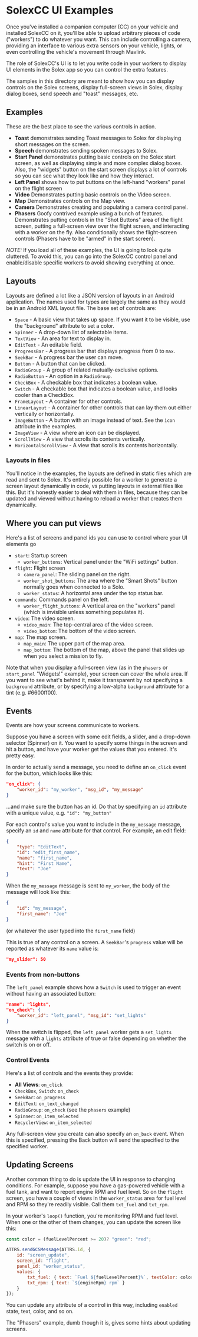 # SolexCC UI Examples

Once you've installed a companion computer (CC) on your vehicle and installed SolexCC on it, you'll be able to upload arbitrary pieces of code ("workers") to do whatever you want. This can include controlling a camera, providing an interface to various extra sensors on your vehicle, lights, or even controlling the vehicle's movement 
through Mavlink. 

The role of SolexCC's UI is to let you write code in your workers to display UI elements in the Solex app so you can control the extra features. 

The samples in this directory are meant to show how you can display controls on the Solex screens, display full-screen views in Solex, display
dialog boxes, send speech and "toast" messages, etc.

## Examples

These are the best place to see the various controls in action.

-   **Toast** demonstrates sending Toast messages to Solex for displaying short messages on the screen.
-   **Speech** demonstrates sending spoken messages to Solex.
-   **Start Panel** demonstrates putting basic controls on the Solex start screen, as well as displaying simple and more complex dialog boxes.
	Also, the "widgets" button on the start screen displays a lot of controls so you can see what they look like and how they interact.
-	**Left Panel** shows how to put buttons on the left-hand "workers" panel on the flight screen
-   **Video** Demonstrates putting basic controls on the Video screen.
-   **Map** Demonstrates controls on the Map view.
-   **Camera** Demonstrates creating and populating a camera control panel.
-   **Phasers** Goofy contrived example using a bunch of features. Demonstrates putting controls in the "Shot Buttons" area of the flight screen, putting a full-screen view over the flight screen, and interacting with a worker on the fly. Also conditionally shows the flight-screen controls (Phasers have to be "armed" in the start screen).

_NOTE:_ If you load all of these examples, the UI is going to look quite cluttered. To avoid this, you can go into the SolexCC control panel
and enable/disable specific workers to avoid showing everything at once.

## Layouts

Layouts are defined a lot like a JSON version of layouts in an Android application. The names used for types are largely the same as they would be in an Android XML layout file. The base set of controls are:

-	`Space` - A basic view that takes up space. If you want it to be visible, use the "background" attribute to set a color.
-	`Spinner` - A drop-down list of selectable items. 
-	`TextView` - An area for text to display in.
-	`EditText` - An editable field. 
-	`ProgressBar` - A progress bar that displays progress from 0 to `max`.
-	`SeekBar` - A progress bar the user can move.
-	`Button` - A button that can be clicked.
-	`RadioGroup` - A group of related mutually-exclusive options.
-	`RadioButton` - An option in a `RadioGroup`.
-	`CheckBox` - A checkable box that indicates a boolean value.
-	`Switch` - A checkable box that indicates a boolean value, and looks cooler than a CheckBox.
-	`FrameLayout` - A container for other controls.
-	`LinearLayout` - A container for other controls that can lay them out either vertically or horizontally.
-	`ImageButton` - A button with an image instead of text. See the `icon` attribute in the examples.
-	`ImageView` - A view where an icon can be displayed.
-	`ScrollView` - A view that scrolls its contents vertically.
-	`HorizontalScrollView` - A view that scrolls its contents horizontally.

### Layouts in files 

You'll notice in the examples, the layouts are defined in static files which are read and sent to Solex. It's entirely possible for a worker to generate a screen layout dynamically in code, vs putting layouts in external files like this. But it's honestly easier to deal with them in files, because they can be updated and viewed without having to reload a worker that creates them dynamically.

## Where you can put views

Here's a list of screens and panel ids you can use to control where your UI elements go

-	`start`: Startup screen
	-	`worker_buttons`: Vertical panel under the "WiFi settings" button.
-	`flight`: Flight screen
	-	`camera_panel`: The sliding panel on the right.
	-	`worker_shot_buttons`: The area where the "Smart Shots" button normally goes when connected to a Solo.
	-	`worker_status`: A horizontal area under the top status bar.
-	`commands`: Commands panel on the left.
	-	`worker_flight_buttons`: A vertical area on the "workers" panel (which is invisible unless something populates it).
-	`video`: The video screen.
	-	`video_main`: The top-central area of the video screen.
	-	`video_bottom`: The bottom of the video screen.
-	`map`: The map screen.
	-	`map_main`: The upper part of the map area.
	-	`map_bottom`: The bottom of the map, above the panel that slides up when you select a mission to fly.

Note that when you display a full-screen view (as in the `phasers` or `start_panel` "Widgets!" example), your screen can cover the whole area. If you want to see what's behind it, make it transparent by not specifying a `background` attribute, or by specifying a low-alpha `background` attribute for a tint (e.g. #6600ff00).

## Events

Events are how your screens communicate to workers. 

Suppose you have a screen with some edit fields, a slider, and a drop-down selector (Spinner) on it. You want to specify some things in the screen and hit a button, and have your worker get the values that you entered. It's pretty easy. 

In order to actually send a message, you need to define an `on_click` event for the button, which looks like this:

```json
"on_click": {
	"worker_id": "my_worker", "msg_id", "my_message"
}
```
...and make sure the button has an id. Do that by specifying an `id` attribute with a unique value, e.g. `"id": "my_button"`

For each control's value you want to include in the `my_message` message, specify an `id` and `name` attribute for that control. For example, an edit field:

```json
{
	"type": "EditText",
	"id": "edit_first_name",
	"name": "first_name",
	"hint": "First Name",
	"text": "Joe"
}
```

When the `my_message` message is sent to `my_worker`, the body of the message will look like this:

```json
{
	"id": "my_message",
	"first_name": "Joe" 
}
```
(or whatever the user typed into the `first_name` field)

This is true of any control on a screen. A `SeekBar`'s `progress` value will be reported as whatever its `name` value is:

```json
"my_slider": 50
```

### Events from non-buttons

The `left_panel` example shows how a `Switch` is used to trigger an event without having an associated button:

```json
"name": "lights",
"on_check": {
	"worker_id": "left_panel", "msg_id": "set_lights"
}
```
When the switch is flipped, the `left_panel` worker gets a `set_lights` message with a `lights` attribute of true or false depending on whether the switch
is on or off. 

### Control Events
Here's a list of controls and the events they provide:

-	**All Views**: `on_click`
-	`CheckBox`, `Switch`: `on_check`
-	`SeekBar`: `on_progress`
-	`EditText`: `on_text_changed`
-	`RadioGroup`: `on_check` (see the `phasers` example)
-	`Spinner`: `on_item_selected`
-	`RecyclerView`: `on_item_selected`

Any full-screen view you create can also specify an `on_back` event. When this is specified, pressing the Back button will send the specified to the specified worker.

## Updating Screens 

Another common thing to do is update the UI in response to changing conditions. For example, suppose you have a gas-powered vehicle with a fuel tank, and want to report engine RPM and fuel level. So on the `flight` screen, you have a couple of views in the `worker_status` area for fuel level and RPM so they're readily visible. Call them `txt_fuel` and `txt_rpm`.

In your worker's `loop()` function, you're monitoring RPM and fuel level. When one or the other of them changes, you can update the screen like this:

```javascript
const color = (fuelLevelPercent >= 20)? "green": "red";

ATTRS.sendGCSMessage(ATTRS.id, {
	id: "screen_update",
	screen_id: "flight",
	panel_id: "worker_status",
	values: {
		txt_fuel: { text: `Fuel ${fuelLevelPercent}%`, textColor: color },
		txt_rpm: { text: `${engineRpm} rpm` }
	}
});
```

You can update any attribute of a control in this way, including `enabled` state, text, color, and so on.

The "Phasers" example, dumb though it is, gives some hints about updating screens.

